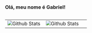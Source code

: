 ### Olá, meu nome é Gabriel!

<table>
  <tr>
  
  
<table>
  <tr>
    <td>
      <img
        align="left"
        src="https://github-readme-stats.vercel.app/api?username=GSViannaa&theme=dark&hide_border=false&include_all_commits=true"
        alt="Github Stats"
      />
    </td>
    <td>
      <img
        align="left"
        src="[![iuricode](https://github-readme-stats.vercel.app/api/top-langs/?username=GSViannaa&hide=html&layout=compact&theme=default)](https://github.com/anuraghazra/github-readme-stats)"
        alt="Github Stats"
      />
    </td>
    <td>
      <br />
      
  
  </tr>
</table>
  </tr>
</table>




